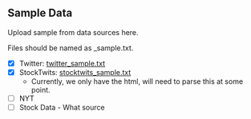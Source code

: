 ## Sample Data

Upload sample from data sources here.

Files should be named as <source>_sample.txt.

- [X] Twitter: [twitter_sample.txt](https://github.com/sjmiller8182/DBMS_Proj/blob/master/sample_data/twitter_sample.txt)
- [X] StockTwits: [stocktwits_sample.txt](https://github.com/sjmiller8182/DBMS_Proj/blob/master/sample_data/stocktwits_sample.txt)
  - Currently, we only have the html, will need to parse this at some point.
- [ ] NYT
- [ ] Stock Data - What source
